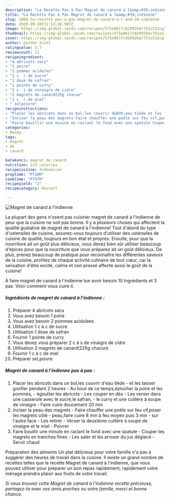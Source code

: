 ```yaml
---
description: "La Recette Pas à Pas Magret de canard à l&amp;#39;indienne"
title: "La Recette Pas à Pas Magret de canard à l&amp;#39;indienne"
slug: 2060-la-recette-pas-a-pas-magret-de-canard-a-l-and-39-indienne
date: 2020-09-30T22:53:26.907Z
image: https://img-global.cpcdn.com/recipes/575e0617c02992bd/751x532cq70/magret-de-canard-a-lindienne-photo-principale-de-la-recette.jpg
thumbnail: https://img-global.cpcdn.com/recipes/575e0617c02992bd/751x532cq70/magret-de-canard-a-lindienne-photo-principale-de-la-recette.jpg
cover: https://img-global.cpcdn.com/recipes/575e0617c02992bd/751x532cq70/magret-de-canard-a-lindienne-photo-principale-de-la-recette.jpg
author: Gordon Scott
ratingvalue: 3.7
reviewcount: 11
recipeingredient:
- "4 abricots secs"
- "1 poire"
- "2 pommes acidules"
- "1 c  c de sucre"
- "1 dose de safran"
- "1 pointe de curry"
- "2 c  s de vinaigre de cidre"
- "2 magrets de canard225g chacun"
- "1 c  c de miel"
- " selpoivre"
recipeinstructions:
- "Placer les abricots dans un bol,les couvrir d&#39;eau tiède et les laisser gonfler pendant 2 heures Au bout de ce temps,éplucher la poire et les pommes, égoutter les abricots Les couper en dés Les verser dans une casserole avec le sucre,le safran, le curry et une cuillère à soupe de vinaigre Faire cuire doucement 20 min"
- "Inciser la peau des magrets Faire chauffer une poêle sur feu vif,poser les magrets côté peau,faire cuire 8 min à feu moyen puis 3 min sur l&#39;autre face Les retirer Verser la deuxième cuillère à soupe de vinaigre et le miel Poivrer"
- "Faire bouillir une minute en raclant le fond avec une spatule Couper les magrets en tranches fines Les saler et les arroser du jus déglacé Servir chaud"
categories:
- Resep
tags:
- magret
- de
- canard

katakunci: magret de canard 
nutrition: 223 calories
recipecuisine: Indonesian
preptime: "PT18M"
cooktime: "PT47M"
recipeyield: "2"
recipecategory: Dessert

---
```



![Magret de canard à l&#39;indienne](https://img-global.cpcdn.com/recipes/575e0617c02992bd/751x532cq70/magret-de-canard-a-lindienne-photo-principale-de-la-recette.jpg)

La plupart des gens n'osent pas cuisiner magret de canard à l&#39;indienne de peur que la cuisine ne soit pas bonne. Il y a plusieurs choses qui affectent la qualité gustative de magret de canard à l&#39;indienne! Tout d'abord du type d'ustensiles de cuisine, assurez-vous toujours d'utiliser des ustensiles de cuisine de qualité, toujours en bon état et propres. Ensuite, pour que la nourriture ait un goût plus délicieux, vous devez bien sûr utiliser beaucoup d'épices pour que la nourriture que vous préparez ait un goût délicieux. De plus, prenez beaucoup de pratique pour reconnaître les différentes saveurs de la cuisine, profitez de chaque activité culinaire de tout cœur, car la sensation d'être excité, calme et non pressé affecte aussi le goût de la cuisine!

<!--inarticleads1-->

À faire magret de canard à l&#39;indienne tue avoir besoin 10 Ingrédients et 3 pas. Voici comment vous cuire il.

##### Ingrédients de magret de canard à l&#39;indienne :

1. Préparer 4 abricots secs
1. Vous avez besoin 1 poire
1. Vous avez besoin 2 pommes acidulées
1. Utilisation 1 c à c de sucre
1. Utilisation 1 dose de safran
1. Fournir 1 pointe de curry
1. Vous devez vous préparer 2 c à s de vinaigre de cidre
1. Utilisation 2 magrets de canard(225g chacun)
1. Fournir 1 c à c de miel
1. Préparer  sel,poivre




<!--inarticleads2-->

##### Magret de canard à l&#39;indienne pas à pas :

1. Placer les abricots dans un bol,les couvrir d&#39;eau tiède - et les laisser gonfler pendant 2 heures - Au bout de ce temps,éplucher la poire et les pommes, - égoutter les abricots - Les couper en dés - Les verser dans une casserole avec le sucre,le safran, - le curry et une cuillère à soupe de vinaigre - Faire cuire doucement 20 min
1. Inciser la peau des magrets - Faire chauffer une poêle sur feu vif,poser les magrets côté - peau,faire cuire 8 min à feu moyen puis 3 min - sur l&#39;autre face - Les retirer - Verser la deuxième cuillère à soupe de vinaigre et le miel - Poivrer
1. Faire bouillir une minute en raclant le fond avec une spatule - Couper les magrets en tranches fines - Les saler et les arroser du jus déglacé - Servir chaud




<!--inarticleads1-->

<p>
Préparation des aliments Un plat délicieux pour votre famille n'a pas à suggérer des heures de travail dans la cuisine. Il existe un grand nombre de recettes telles que la recette Magret de canard à l&#39;indienne, que vous pouvez utiliser pour préparer un bon repas rapidement, rapidement votre ménage prendra plaisir aux fruits de votre travail.
</p>

<p>
<i>Si vous trouvez cette Magret de canard à l&#39;indienne recette précieuse, partagez-la avec vos amis proches ou votre famille, merci et bonne chance.</i>
</p>
